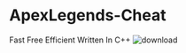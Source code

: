 # ApexLegends-Cheat

Fast
Free
Efficient
Written In C++
![download](https://user-images.githubusercontent.com/116474269/197372802-a1d78992-3d42-490b-b823-87098fac2106.png)
